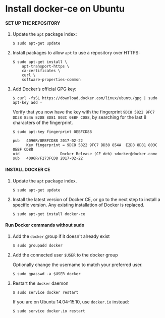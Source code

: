 # Install docker-ce on Ubuntu

#### SET UP THE REPOSITORY

1.  Update the  `apt`  package index:
    
    ```
    $ sudo apt-get update
    ```
    
2.  Install packages to allow  `apt`  to use a repository over HTTPS:
    
    ```
    $ sudo apt-get install \
        apt-transport-https \
        ca-certificates \
        curl \
        software-properties-common   
    ```
    
3.  Add Docker’s official GPG key:
    
    ```
    $ curl -fsSL https://download.docker.com/linux/ubuntu/gpg | sudo apt-key add -   
    ```
    
    Verify that you now have the key with the fingerprint  `9DC8 5822 9FC7 DD38 854A E2D8 8D81 803C 0EBF CD88`, by searching for the last 8 characters of the fingerprint.
    
    ```
    $ sudo apt-key fingerprint 0EBFCD88
    
    pub   4096R/0EBFCD88 2017-02-22
          Key fingerprint = 9DC8 5822 9FC7 DD38 854A  E2D8 8D81 803C 0EBF CD88
    uid                  Docker Release (CE deb) <docker@docker.com>
    sub   4096R/F273FCD8 2017-02-22
    ```

#### INSTALL DOCKER CE

1.  Update the  `apt`  package index.
    
    ```
    $ sudo apt-get update   
    ```
    
2.  Install the latest version of Docker CE, or go to the next step to install a specific version. Any existing installation of Docker is replaced.
    
    ```
    $ sudo apt-get install docker-ce
    ```

#### Run Docker commands without sudo


1. Add the `docker` group if it doesn't already exist

	```console
	$ sudo groupadd docker
	```

2. Add the connected user `$USER` to the docker group
    
    Optionally change the username to match your preferred user.

	```console
	$ sudo gpasswd -a $USER docker
	```

3. Restart the `docker` daemon

	```console
	$ sudo service docker restart
	```
   If you are on Ubuntu 14.04-15.10, use `docker.io` instead:

	```console
	$ sudo service docker.io restart
	```
<!--stackedit_data:
eyJoaXN0b3J5IjpbMzQ1MDgyMTkzLDczMDk5ODExNl19
-->